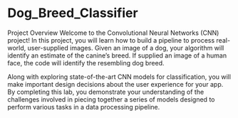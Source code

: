 # Dog_Breed_Classifier

Project Overview
Welcome to the Convolutional Neural Networks (CNN) project! In this project, you will learn how to build a pipeline to process real-world, user-supplied images. Given an image of a dog, your algorithm will identify an estimate of the canine’s breed. If supplied an image of a human face, the code will identify the resembling dog breed.

Along with exploring state-of-the-art CNN models for classification, you will make important design decisions about the user experience for your app. By completing this lab, you demonstrate your understanding of the challenges involved in piecing together a series of models designed to perform various tasks in a data processing pipeline.
